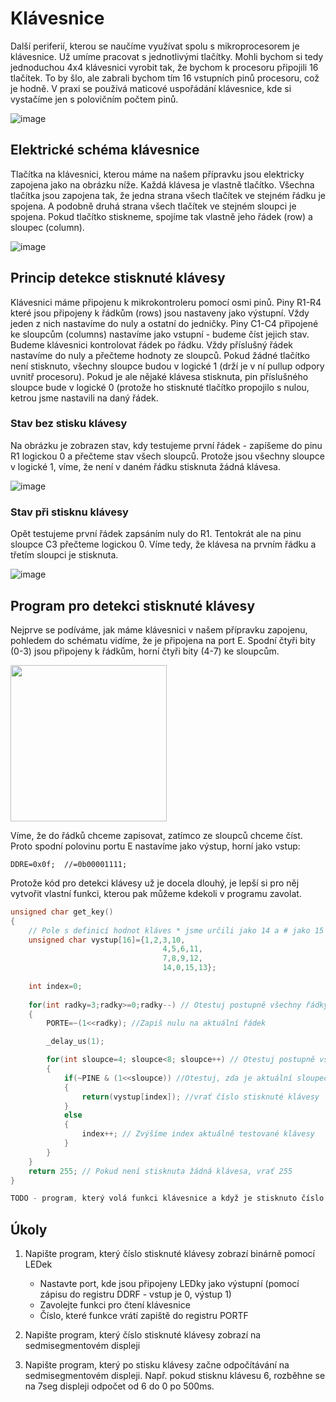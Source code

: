 # Klávesnice

Další periferií, kterou se naučíme využívat spolu s mikroprocesorem je klávesnice. Už umíme pracovat s jednotlivými tlačítky. Mohli bychom si tedy jednoduchou 4x4 klávesnici vyrobit tak, že bychom k procesoru připojili 16 tlačítek. To by šlo, ale zabrali bychom tím 16 vstupních pinů procesoru, což je hodně. V praxi se používá maticové uspořádání klávesnice, kde si vystačíme jen s polovičním počtem pinů.

![image](https://github.com/user-attachments/assets/7f1f2a6a-74f0-4c21-ab8a-52dabbe3db41)

## Elektrické schéma klávesnice
Tlačítka na klávesnici, kterou máme na našem přípravku jsou elektricky zapojena jako na obrázku níže. Každá klávesa je vlastně tlačítko. Všechna tlačítka jsou zapojena tak, že jedna strana všech tlačítek ve stejném řádku je spojena. A podobně druhá strana všech tlačítek ve stejném sloupci je spojena. Pokud tlačítko stiskneme, spojíme tak vlastně jeho řádek (row) a sloupec (column).

![image](https://github.com/user-attachments/assets/0a66df32-db48-4a86-8e6b-3db6a08fab85)

## Princip detekce stisknuté klávesy
Klávesnici máme připojenu k mikrokontroleru pomocí osmi pinů. Piny R1-R4 které jsou připojeny k řádkům (rows) jsou nastaveny jako výstupní. Vždy jeden z nich nastavíme do nuly a ostatní do jedničky. Piny C1-C4 připojené ke sloupcům (columns) nastavíme jako vstupní - budeme číst jejich stav. Budeme klávesnici kontrolovat řádek po řádku. Vždy příslušný řádek nastavíme do nuly a přečteme hodnoty ze sloupců. Pokud žádné tlačítko není stisknuto, všechny sloupce budou v logické 1 (drží je v ní pullup odpory uvnitř procesoru). Pokud je ale nějaké klávesa stisknuta, pin příslušného sloupce bude v logické 0 (protože ho stisknuté tlačítko propojilo s nulou, ketrou jsme nastavili na daný řádek.

### Stav bez stisku klávesy 

Na obrázku je zobrazen stav, kdy testujeme první řádek - zapíšeme do pinu R1 logickou 0 a přečteme stav všech sloupců. Protože jsou všechny sloupce v logické 1, víme, že není v daném řádku stisknuta žádná klávesa.

![image](https://github.com/user-attachments/assets/7c8b29f0-6e94-4dac-a319-7170a987fe7b)


### Stav při stisknu klávesy

Opět testujeme první řádek zapsáním nuly do R1. Tentokrát ale na pinu sloupce C3 přečteme logickou 0. Víme tedy, že klávesa na prvním řádku a třetím sloupci je stisknuta.

![image](https://github.com/user-attachments/assets/a8ab22fb-e91f-460c-a935-10f00090eb9a)


## Program pro detekci stisknuté klávesy

Nejprve se podíváme, jak máme klávesnici v našem přípravku zapojenu, pohledem do schématu vidíme, že je připojena na port E. Spodní čtyři bity (0-3) jsou připojeny k řádkům, horní čtyři bity (4-7) ke sloupcům. 

<img src="https://github.com/user-attachments/assets/0b3bf3f7-2e96-4640-97b6-f54a5a5763b9" width="250"/>

Víme, že do řádků chceme zapisovat, zatímco ze sloupců chceme číst. Proto spodní polovinu portu E nastavíme jako výstup, horní jako vstup:

```DDRE=0x0f;  //=0b00001111; ```


Protože kód pro detekci klávesy už je docela dlouhý, je lepší si pro něj vytvořit vlastní funkci, kterou pak můžeme kdekoli v programu zavolat.

```c
unsigned char get_key()
{
	// Pole s definicí hodnot kláves * jsme určili jako 14 a # jako 15
	unsigned char vystup[16]={1,2,3,10, 
                                  4,5,6,11,
                                  7,8,9,12,
                                  14,0,15,13};
							  
	int index=0;
	
	for(int radky=3;radky>=0;radky--) // Otestuj postupně všechny řádky
	{
		PORTE=~(1<<radky); //Zapiš nulu na aktuální řádek

		_delay_us(1);

		for(int sloupce=4; sloupce<8; sloupce++) // Otestuj postupně všechny sloupce
		{
			if(~PINE & (1<<sloupce)) //Otestuj, zda je aktuální sloupec 0
			{
				return(vystup[index]); //vrať číslo stisknuté klávesy
			}
			else
			{
				index++; // Zvýšíme index aktuálně testované klávesy
			}
		}
	}
	return 255; // Pokud není stisknuta žádná klávesa, vrať 255
}
```

```c
TODO - program, který volá funkci klávesnice a když je stisknuto číslo menší než 10, rozsvítí LEDku
```

## Úkoly

1. Napište program, který číslo stisknuté klávesy zobrazí binárně pomocí LEDek
    - Nastavte port, kde jsou připojeny LEDky jako výstupní (pomocí zápisu do registru DDRF - vstup je 0, výstup 1)
    - Zavolejte funkci pro čtení klávesnice
    - Číslo, které funkce vrátí zapiště do registru PORTF
 
2. Napište program, který číslo stisknuté klávesy zobrazí na sedmisegmentovém displeji

3. Napište program, který po stisku klávesy začne odpočítávání na sedmisegmentovém displeji. Např. pokud stisknu klávesu 6, rozběhne se na 7seg displeji odpočet od 6 do 0 po 500ms.


